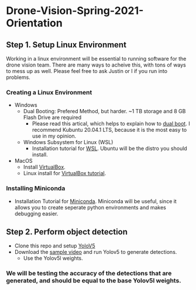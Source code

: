 # Drone-Vision-Spring-2021-Orientation

## Step 1. Setup Linux Environment
Working in a linux environment will be essential to running software for the drone vision team. There are many ways to acheive this, with tons of ways to mess up as well. Please   feel free to ask Justin or I if you run into problems.

### Creating a Linux Environment
- Windows
  - Dual Booting: Prefered Method, but harder. ~1 TB storage and 8 GB Flash Drive are required
    - Please read this artical, which helps to explain how to [dual boot](https://www.howtogeek.com/214571/how-to-dual-boot-linux-on-your-pc/). I recommend Kubuntu 20.04.1 LTS, because it is the most easy to use in my opinion.
  - Windows Subsystem for Linux (WSL)
    - Installation tutorial for [WSL](https://docs.microsoft.com/en-us/windows/wsl/install-win10). Ubuntu will be the distro you should install.
- MacOS
  - Install [VirtualBox](https://www.virtualbox.org/wiki/Download).
  - Linux install for [VirtualBox tutorial](https://www.imore.com/how-use-linux-your-mac-using-virtual-machine). 
### Installing Miniconda
- Installation Tutorial for [Miniconda](https://docs.conda.io/projects/conda/en/latest/user-guide/install/index.html). Miniconda will be useful, since it allows you to create seperate python environments and makes debugging easier.


## Step 2. Perform object detection
- Clone this repo and setup [YoloV5](https://github.com/ultralytics/yolov5)
- Download the [sample video](https://purdue0-my.sharepoint.com/:v:/g/personal/hu440_purdue_edu/EbxwYJGdvipLqD1r4WzTknwBkDALLMGRGWuXv2amaM5Y7g?e=Kgg1co) and run Yolov5 to generate detections.
  - Use the Yolov5l weights.
### We will be testing the accuracy of the detections that are generated, and should be equal to the base Yolov5l weights. 
